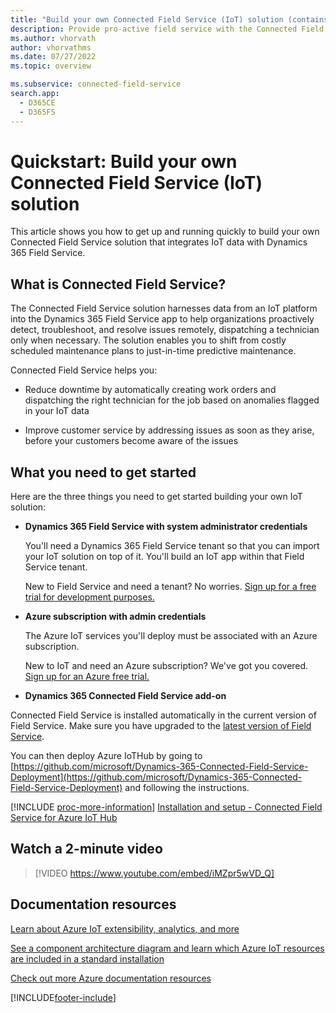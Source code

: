 ```yaml
---
title: "Build your own Connected Field Service (IoT) solution (contains video) | MicrosoftDocs"
description: Provide pro-active field service with the Connected Field Service solution. Connect devices and equipment via the Internet of Things (IoT) and Microsoft cloud services to detect and diagnose problems and enable predictive maintenance. Extend or customize the Connected Field Service solution to meet your service organization's business needs.
ms.author: vhorvath
author: vhorvathms
ms.date: 07/27/2022
ms.topic: overview

ms.subservice: connected-field-service
search.app: 
  - D365CE
  - D365FS
---
```

# Quickstart: Build your own Connected Field Service (IoT) solution

This article shows you how to get up and running quickly to build your own Connected Field Service solution that integrates IoT data with Dynamics 365 Field Service.

## What is Connected Field Service?
The Connected Field Service solution harnesses data from an IoT platform into the Dynamics 365 Field Service app to help organizations proactively detect, troubleshoot, and resolve issues remotely, dispatching a technician only when necessary. The solution enables you to shift from costly scheduled maintenance plans to just-in-time predictive maintenance.   

Connected Field Service helps you:  

- Reduce downtime by automatically creating work orders and dispatching the right technician for the job based on anomalies flagged in your IoT data  

- Improve customer service by addressing issues as soon as they arise, before your customers become aware of the issues 

## What you need to get started

Here are the three things you need to get started building your own IoT solution:

- **Dynamics 365 Field Service with system administrator credentials**

     You'll need a Dynamics 365 Field Service tenant so that you can import your IoT solution on top of it. You'll build an IoT app      within that Field Service tenant.  

     New to Field Service and need a tenant? No worries. [Sign up for a free trial for development purposes.](https://appsource.microsoft.com/product/dynamics-365/mscrm.40fd37ef-dca4-4b0d-9f41-d16703b7d070
)

- **Azure subscription with admin credentials**     

    The Azure IoT services you'll deploy must be associated with an Azure subscription. 
      
    New to IoT and need an Azure subscription? We've got you covered. [Sign up for an Azure free trial.](https://azure.microsoft.com/free/)

- **Dynamics 365 Connected Field Service add-on**  

Connected Field Service is installed automatically in the current version of Field Service. Make sure you have upgraded to the [latest version of Field Service](upgrade-field-service.md). 

You can then deploy Azure IoTHub by going to [https://github.com/microsoft/Dynamics-365-Connected-Field-Service-Deployment](https://github.com/microsoft/Dynamics-365-Connected-Field-Service-Deployment) and following the instructions.

[!INCLUDE [proc-more-information](../includes/proc-more-information.md)] [Installation and setup - Connected Field Service for Azure IoT Hub](installation-setup-iothub.md)

## Watch a 2-minute video

> [!VIDEO https://www.youtube.com/embed/iMZpr5wVD_Q]

## Documentation resources

[Learn about Azure IoT extensibility, analytics, and more](https://azure.microsoft.com/product-categories/iot/)  
 
[See a component architecture diagram and learn which Azure IoT resources are included in a standard installation](/previous-versions/dynamicscrm-2016/developers-guide/mt744253(v=crm.8))  
 
[Check out more Azure documentation resources](/azure/iot-hub/)  






  


[!INCLUDE[footer-include](../includes/footer-banner.md)]